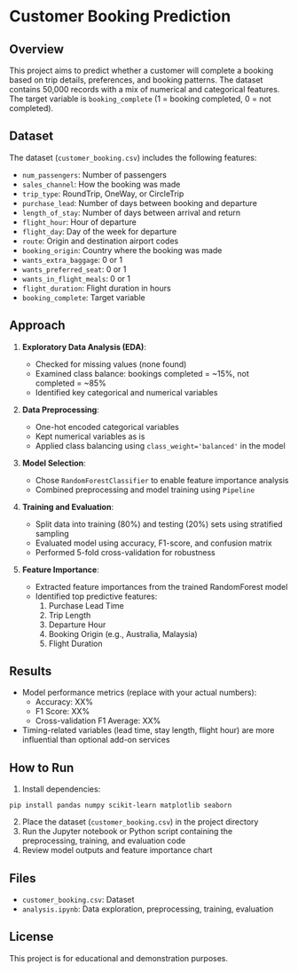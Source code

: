 # Customer Booking Prediction

## Overview
This project aims to predict whether a customer will complete a booking based on trip details, preferences, and booking patterns. The dataset contains 50,000 records with a mix of numerical and categorical features. The target variable is `booking_complete` (1 = booking completed, 0 = not completed).

## Dataset
The dataset (`customer_booking.csv`) includes the following features:
- `num_passengers`: Number of passengers
- `sales_channel`: How the booking was made
- `trip_type`: RoundTrip, OneWay, or CircleTrip
- `purchase_lead`: Number of days between booking and departure
- `length_of_stay`: Number of days between arrival and return
- `flight_hour`: Hour of departure
- `flight_day`: Day of the week for departure
- `route`: Origin and destination airport codes
- `booking_origin`: Country where the booking was made
- `wants_extra_baggage`: 0 or 1
- `wants_preferred_seat`: 0 or 1
- `wants_in_flight_meals`: 0 or 1
- `flight_duration`: Flight duration in hours
- `booking_complete`: Target variable

## Approach
1. **Exploratory Data Analysis (EDA)**:
   - Checked for missing values (none found)
   - Examined class balance: bookings completed = ~15%, not completed = ~85%
   - Identified key categorical and numerical variables

2. **Data Preprocessing**:
   - One-hot encoded categorical variables
   - Kept numerical variables as is
   - Applied class balancing using `class_weight='balanced'` in the model

3. **Model Selection**:
   - Chose `RandomForestClassifier` to enable feature importance analysis
   - Combined preprocessing and model training using `Pipeline`

4. **Training and Evaluation**:
   - Split data into training (80%) and testing (20%) sets using stratified sampling
   - Evaluated model using accuracy, F1-score, and confusion matrix
   - Performed 5-fold cross-validation for robustness

5. **Feature Importance**:
   - Extracted feature importances from the trained RandomForest model
   - Identified top predictive features:
     1. Purchase Lead Time
     2. Trip Length
     3. Departure Hour
     4. Booking Origin (e.g., Australia, Malaysia)
     5. Flight Duration

## Results
- Model performance metrics (replace with your actual numbers):
  - Accuracy: XX%
  - F1 Score: XX%
  - Cross-validation F1 Average: XX%
- Timing-related variables (lead time, stay length, flight hour) are more influential than optional add-on services

## How to Run
1. Install dependencies:
```
pip install pandas numpy scikit-learn matplotlib seaborn
```
2. Place the dataset (`customer_booking.csv`) in the project directory
3. Run the Jupyter notebook or Python script containing the preprocessing, training, and evaluation code
4. Review model outputs and feature importance chart

## Files
- `customer_booking.csv`: Dataset
- `analysis.ipynb`: Data exploration, preprocessing, training, evaluation

## License
This project is for educational and demonstration purposes.

